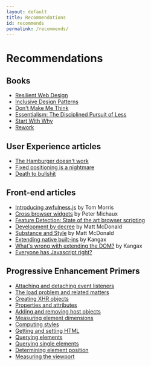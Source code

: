 ```yaml
---
layout: default
title: Recommendations
id: recommends
permalink: /recommends/
---
```


# Recommendations

## Books

* [Resilient Web Design](http://resilientwebdesign.com)
* [Inclusive Design Patterns](https://www.smashingmagazine.com/inclusive-design-patterns)
* [Don't Make Me Think](http://www.amazon.com/gp/product/0321965515/)
* [Essentialism: The Disciplined Pursuit of Less](http://gregmckeown.com/essentialism-the-disciplined-pursuit-of-less/)
* [Start With Why](https://www.startwithwhy.com/)
* [Rework](https://37signals.com/rework)

## User Experience articles

* [The Hamburger doesn't work](http://deep.design/the-hamburger-menu/)
* [Fixed positioning is a nightmare](http://bradfrost.com/blog/mobile/fixed-position/)
* [Death to bullshit](http://deathtobullshit.com)

## Front-end articles

* [Introducing awfulness.js](https://tommorris.org/posts/2547") by Tom Morris
* [Cross browser widgets](http://peter.michaux.ca/articles/cross-browser-widgets) by Peter Michaux
* [Feature Detection: State of the art browser scripting](http://peter.michaux.ca/articles/feature-detection-state-of-the-art-browser-scripting)
* [Development by decree](http://articles.fortybelow.ca/Development_by_Decree/) by Matt McDonald
* [Substance and Style](http://articles.fortybelow.ca/Substance_and_Style/0/) by Matt McDonald
* [Extending native built-ins](http://perfectionkills.com/extending-native-builtins/) by Kangax
* [What's wrong with extending the DOM?](http://perfectionkills.com/whats-wrong-with-extending-the-dom/) by Kangax
* [Everyone has Javascript right?](http://kryogenix.org/code/browser/everyonehasjs.html)

## Progressive Enhancement Primers

* [Attaching and detaching event listeners](https://groups.google.com/group/comp.lang.javascript/browse_thread/thread/b94b12547ed572f8?hl=en&noredirect=true)
* [The load problem and related matters](https://groups.google.com/group/comp.lang.javascript/browse_thread/thread/6d5575fd79d1169d?hl=en&noredirect=true)
* [Creating XHR objects](https://groups.google.com/group/comp.lang.javascript/browse_thread/thread/4323efb65cebb31e/a4f28c7fbe305bca?hl=en&lnk=gst&q=ow+to+Create+an+XHR)
* [Properties and attributes](https://groups.google.com/group/comp.lang.javascript/browse_thread/thread/838804e32224601f/502a23cab0057bcd?hl=en&lnk=gst&q=tip+of+the+day+david)
* [Adding and removing host objects](https://groups.google.com/group/comp.lang.javascript/browse_thread/thread/d1f64857442e3b10/3d3d3d0174a46bcb?hl=en&lnk=gst&q=tip+of+the+day+david)
* [Measuring element dimensions](https://groups.google.com/group/comp.lang.javascript/msg/8178b2d490d34b0e?hl=en)
* [Computing styles](https://groups.google.com/group/comp.lang.javascript/browse_thread/thread/fb7af3e938d90588?hl=en&noredirect=true)
* [Getting and setting HTML](https://groups.google.com/group/comp.lang.javascript/browse_thread/thread/410f4294e4fa8a04?hl=en&noredirect=true)
* [Querying elements](https://groups.google.com/group/comp.lang.javascript/browse_thread/thread/f80345226219d424?hl=en&noredirect=true)
* [Querying single elements](https://groups.google.com/group/comp.lang.javascript/browse_thread/thread/7d5a7e0d60081a77?hl=en&noredirect=true)
* [Determining element position](https://groups.google.com/group/comp.lang.javascript/browse_thread/thread/cd625a14ce603084?hl=en&noredirect=true)
* [Measuring the viewport](https://groups.google.com/group/comp.lang.javascript/browse_thread/thread/c611a7fecdb75edb/d4cce070c87c270b)